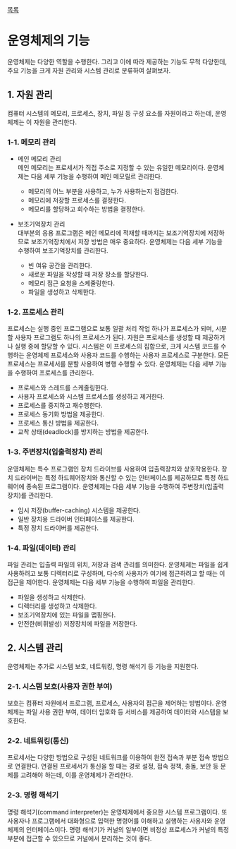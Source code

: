 [목록](https://github.com/JungInBaek/TIL/blob/main/README.md)

# 운영체제의 기능

운영체제는 다양한 역할을 수행한다. 그리고 이에 따라 제공하는 기능도 무척 다양한데, 주요 기능을 크게 자원 관리와 시스템 관리로 분류하여 살펴보자.

## 1. 자원 관리

컴퓨터 시스템의 메모리, 프로세스, 장치, 파일 등 구성 요소를 자원이라고 하는데, 운영체제는 이 자원을 관리한다.

### 1-1. 메모리 관리
- 메인 메모리 관리  
메인 메모리는 프로세서가 직접 주소로 지정할 수 있는 유일한 메모리이다. 운영체제는 다음 세부 기능을 수행하여 메인 메모릴르 관리한다.

  - 메모리의 어느 부분을 사용하고, 누가 사용하는지 점검한다.
  - 메모리에 저장할 프로세스를 결정한다.
  - 메모리를 할당하고 회수하는 방법을 결정한다.

- 보조기억장치 관리  
대부분의 응용 프로그램은 메인 메모리에 적재할 때까지는 보조기억장치에 저장하므로 보조기억장치에서 저장 방법은 매우 중요하다. 운영체제는 다음 세부 기능을 수행하여 보조기억장치를 관리한다.

  - 빈 여유 공간을 관리한다.
  - 새로운 파일을 작성할 때 저장 장소를 할당한다.
  - 메모리 접근 요청을 스케줄링한다.
  - 파일을 생성하고 삭제한다.

### 1-2. 프로세스 관리
프로세스는 실행 중인 프로그램으로 보통 일괄 처리 작업 하나가 프로세스가 되며, 시분할 사용자 프로그램도 하나의 프로세스가 된다. 자원은 프로세스를 생성할 때 제공하거나 실행 중에 할당할 수 있다. 시스템은 이 프로세스의 집합으로, 크게 시스템 코드를 수행하는 운영체제 프로세스와 사용자 코드를 수행하는 사용자 프로세스로 구분한다. 모든 프로세스는 프로세서를 분할 사용하여 병행 수행할 수 있다. 운영체제는 다음 세부 기능을 수행하여 프로세스를 관리한다.

  - 프로세스와 스레드를 스케줄링한다.
  - 사용자 프로세스와 시스템 프로세스를 생성하고 제거한다.
  - 프로세스를 중지하고 재수행한다.
  - 프로세스 동기화 방법을 제공한다.
  - 프로세스 통신 방법을 제공한다.
  - 교착 상태(deadlock)를 방지하는 방법을 제공한다.

### 1-3. 주변장치(입출력장치) 관리
운영체제는 특수 프로그램인 장치 드라이브를 사용하여 입출력장치와 상호작용한다. 장치 드라이버는 특정 하드웨어장치와 통신할 수 있는 인터페이스를 제공하므로 특정 하드웨어에 종속된 프로그램이다.
운영체제는 다음 세부 기능을 수행하여 주변장치(입출력장치)를 관리한다.

  - 임시 저장(buffer-caching) 시스템을 제공한다.
  - 일반 장치용 드라이버 인터페이스를 제공한다.
  - 특정 장치 드라이버를 제공한다.

### 1-4. 파일(데이터) 관리
파일 관리는 입출력 파일의 위치, 저장과 검색 관리를 의미한다. 운영체제는 파일을 쉽게 사용하려고 보통 디렉터리로 구성하며, 다수의 사용자가 여기에 접근하려고 할 때는 이 접근을 제어한다. 운영체제는 다음 세부 기능을 수행하여 파일을 관리한다.

- 파일을 생성하고 삭제한다.
- 디렉터리를 생성하고 삭제한다.
- 보조기억장치에 있는 파일을 맵핑한다.
- 안전한(비휘발성) 저장장치에 파일을 저장한다.


## 2. 시스템 관리

운영체제는 추가로 시스템 보호, 네트워킹, 명령 해석기 등 기능을 지원한다.

### 2-1. 시스템 보호(사용자 권한 부여)
보호는 컴퓨터 자원에서 프로그램, 프로세스, 사용자의 접근을 제어하는 방법이다. 운영체제는 파일 사용 권한 부여, 데이터 암호화 등 서비스를 제공하여 데이터와 시스템을 보호한다.

### 2-2. 네트워킹(통신)
프로세서는 다양한 방법으로 구성된 네트워크를 이용하여 완전 접속과 부분 접속 방법으로 연결한다. 연결된 프로세서가 통신을 할 때는 경로 설정, 접속 정책, 충돌, 보안 등 문제를 고려해야 하는데, 이를 운영체제가 관리한다.

### 2-3. 명령 해석기
명령 해석기(command interpreter)는 운영체제에서 중요한 시스템 프로그램이다. 또 사용자나 프로그램에서 대화형으로 입력한 명령어를 이해하고 실행하는 사용자와 운영체제의 인터페이스이다. 명령 해석기가 커널의 일부이면 비정상 프로세스가 커널의 특정 부분에 접근할 수 있으므로 커널에서 분리하는 것이 좋다.